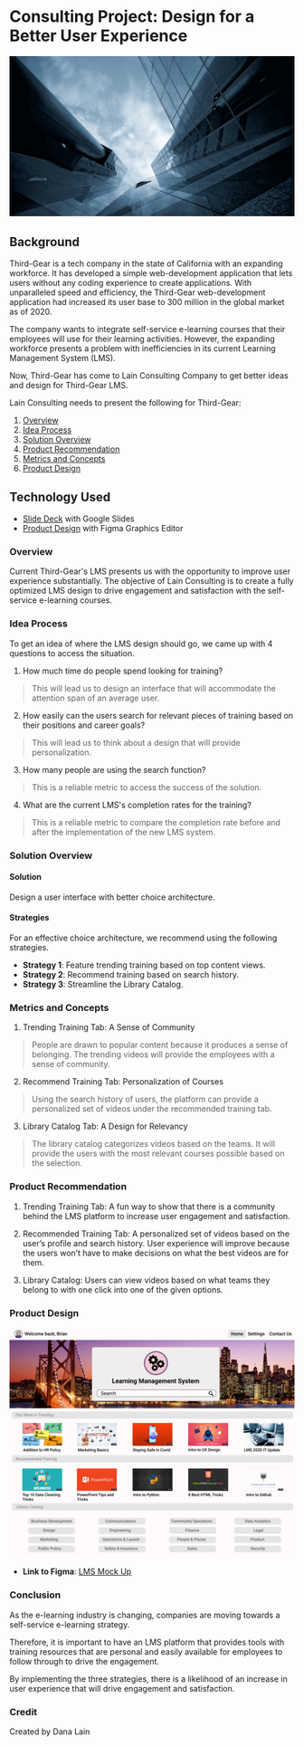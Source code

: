 # Consulting Project: Design for a Better User Experience 

![Buildings](Images/wallpaper.jpg)

## Background

Third-Gear is a tech company in the state of California with an expanding workforce. It has developed a simple web-development application that lets users without any coding experience to create applications. With unparalleled speed and efficiency, the Third-Gear web-development application had increased its user base to 300 million in the global market as of 2020. 

The company wants to integrate self-service e-learning courses that their employees will use for their learning activities. However, the expanding workforce presents a problem with inefficiencies in its current Learning Management System (LMS). 

Now, Third-Gear has come to Lain Consulting Company to get better ideas and design for Third-Gear LMS.

Lain Consulting needs to present the following for Third-Gear:

1. [Overview](#Overview)
2. [Idea Process](#Idea-Process)
3. [Solution Overview](#Solution-Overview)
4. [Product Recommendation](#Product-Recommendation)
5. [Metrics and Concepts](#Metrics-and-Concepts)
6. [Product Design](#Product-Design)

## Technology Used

* [Slide Deck](UX_Design_slidedeck.pdf) with Google Slides
* [Product Design](www.figma.com) with Figma Graphics Editor 

### Overview

Current Third-Gear's LMS presents us with the opportunity to improve user experience substantially. The objective of Lain Consulting is to create a fully optimized LMS design to drive engagement and satisfaction with the self-service e-learning courses. 

### Idea Process

To get an idea of where the LMS design should go, we came up with 4 questions to access the situation.

1. How much time do people spend looking for training?

> This will lead us to design an interface that will accommodate the attention span of an average user.

2. How easily can the users search for relevant pieces of training based on their positions and career goals?

> This will lead us to think about a design that will provide personalization.

3. How many people are using the search function?

> This is a reliable metric to access the success of the solution.

4. What are the current LMS's completion rates for the training?

> This is a reliable metric to compare the completion rate before and after the implementation of the new LMS system.

### Solution Overview

#### Solution 

Design a user interface with better choice architecture.

#### Strategies

For an effective choice architecture, we recommend using the following strategies.

* __Strategy 1__: Feature trending training based on top content views.
* __Strategy 2__: Recommend training based on search history.
* __Strategy 3__: Streamline the Library Catalog.

### Metrics and Concepts

1. Trending Training Tab: A Sense of Community

> People are drawn to popular content because it produces a sense of belonging. The trending videos will provide the employees with a sense of community.

2. Recommend Training Tab: Personalization of Courses

> Using the search history of users, the platform can provide a personalized set of videos under the recommended training tab. 

3. Library Catalog Tab: A Design for Relevancy

> The library catalog categorizes videos based on the teams. It will provide the users with the most relevant courses possible based on the selection.

### Product Recommendation

1. Trending Training Tab: A fun way to show that there is a community behind the LMS platform to increase user engagement and satisfaction.

2. Recommended Training Tab: A personalized set of videos based on the user’s profile and search history. User experience will improve because the users won’t have to make decisions on what the best videos are for them.

3. Library Catalog: Users can view videos based on what teams they belong to with one click into one of the given options.

### Product Design

![Product Design](Images/UX_design.PNG)

* __Link to Figma__: [LMS Mock Up](https://www.figma.com/file/OVJvKZ5PFh8IlrSbExqhBH/LMS-Mock-Up?node-id=0%3A1)

### Conclusion

As the e-learning industry is changing, companies are moving towards a self-service e-learning strategy. 

Therefore, it is important to have an LMS platform that provides tools with training resources that are personal and easily available for employees to follow through to drive the engagement. 

By implementing the three strategies, there is a likelihood of an increase in user experience that will drive engagement and satisfaction.

### Credit

Created by Dana Lain
